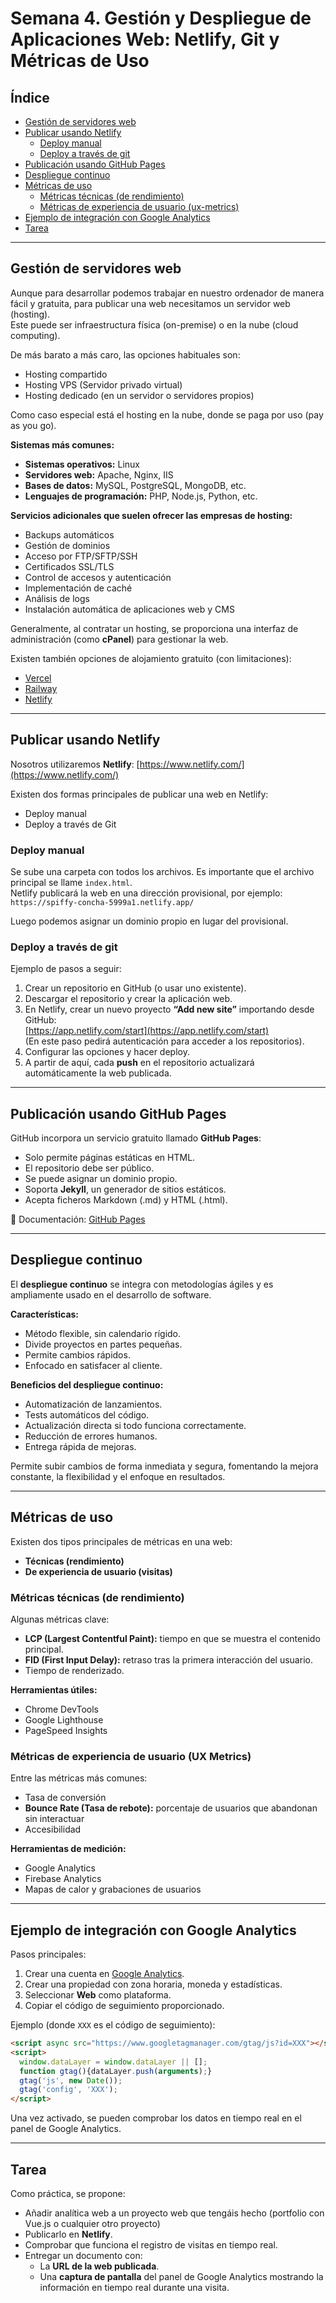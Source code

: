 # Semana 4. Gestión y Despliegue de Aplicaciones Web: Netlify, Git y Métricas de Uso

## Índice
- [Gestión de servidores web](#gestión-de-servidores-web)
- [Publicar usando Netlify](#publicar-usando-netlify)
  - [Deploy manual](#deploy-manual)
  - [Deploy a través de git](#deploy-a-través-de-git)
- [Publicación usando GitHub Pages](#publicación-usando-github-pages)
- [Despliegue continuo](#despliegue-continuo)
- [Métricas de uso](#métricas-de-uso)
  - [Métricas técnicas (de rendimiento)](#métricas-técnicas-de-rendimiento)
  - [Métricas de experiencia de usuario (ux-metrics)](#métricas-de-experiencia-de-usuario-ux-metrics)
- [Ejemplo de integración con Google Analytics](#ejemplo-de-integración-con-google-analytics)
- [Tarea](#tarea)

---

## Gestión de servidores web

Aunque para desarrollar podemos trabajar en nuestro ordenador de manera fácil y gratuita, para publicar una web necesitamos un servidor web (hosting).  
Este puede ser infraestructura física (on-premise) o en la nube (cloud computing).  

De más barato a más caro, las opciones habituales son:

- Hosting compartido  
- Hosting VPS (Servidor privado virtual)  
- Hosting dedicado (en un servidor o servidores propios)  

Como caso especial está el hosting en la nube, donde se paga por uso (pay as you go).  

**Sistemas más comunes:**
- **Sistemas operativos:** Linux  
- **Servidores web:** Apache, Nginx, IIS  
- **Bases de datos:** MySQL, PostgreSQL, MongoDB, etc.  
- **Lenguajes de programación:** PHP, Node.js, Python, etc.  

**Servicios adicionales que suelen ofrecer las empresas de hosting:**
- Backups automáticos  
- Gestión de dominios  
- Acceso por FTP/SFTP/SSH  
- Certificados SSL/TLS  
- Control de accesos y autenticación  
- Implementación de caché  
- Análisis de logs  
- Instalación automática de aplicaciones web y CMS  

Generalmente, al contratar un hosting, se proporciona una interfaz de administración (como **cPanel**) para gestionar la web.  

Existen también opciones de alojamiento gratuito (con limitaciones):  
- [Vercel](https://vercel.com/)  
- [Railway](https://railway.com/)  
- [Netlify](https://www.netlify.com/)  

---

## Publicar usando Netlify 

Nosotros utilizaremos **Netlify**: [https://www.netlify.com/](https://www.netlify.com/)

Existen dos formas principales de publicar una web en Netlify:  
- Deploy manual  
- Deploy a través de Git  

### Deploy manual

Se sube una carpeta con todos los archivos. Es importante que el archivo principal se llame `index.html`.  
Netlify publicará la web en una dirección provisional, por ejemplo:  
`https://spiffy-concha-5999a1.netlify.app/`  

Luego podemos asignar un dominio propio en lugar del provisional.  

### Deploy a través de git

Ejemplo de pasos a seguir:
1. Crear un repositorio en GitHub (o usar uno existente).  
2. Descargar el repositorio y crear la aplicación web.  
3. En Netlify, crear un nuevo proyecto **“Add new site”** importando desde GitHub:  
   [https://app.netlify.com/start](https://app.netlify.com/start)  
   (En este paso pedirá autenticación para acceder a los repositorios).  
4. Configurar las opciones y hacer deploy.  
5. A partir de aquí, cada **push** en el repositorio actualizará automáticamente la web publicada.  

---

## Publicación usando GitHub Pages

GitHub incorpora un servicio gratuito llamado **GitHub Pages**:

- Solo permite páginas estáticas en HTML.  
- El repositorio debe ser público.  
- Se puede asignar un dominio propio.  
- Soporta **Jekyll**, un generador de sitios estáticos.  
- Acepta ficheros Markdown (.md) y HTML (.html).  

📖 Documentación: [GitHub Pages](https://docs.github.com/en/pages)  

---

## Despliegue continuo

El **despliegue continuo** se integra con metodologías ágiles y es ampliamente usado en el desarrollo de software.  

**Características:**
- Método flexible, sin calendario rígido.  
- Divide proyectos en partes pequeñas.  
- Permite cambios rápidos.  
- Enfocado en satisfacer al cliente.  

**Beneficios del despliegue continuo:**
- Automatización de lanzamientos.  
- Tests automáticos del código.  
- Actualización directa si todo funciona correctamente.  
- Reducción de errores humanos.  
- Entrega rápida de mejoras.  

Permite subir cambios de forma inmediata y segura, fomentando la mejora constante, la flexibilidad y el enfoque en resultados.  

---

## Métricas de uso

Existen dos tipos principales de métricas en una web:  
- **Técnicas (rendimiento)**  
- **De experiencia de usuario (visitas)**  

### Métricas técnicas (de rendimiento)

Algunas métricas clave:  
- **LCP (Largest Contentful Paint):** tiempo en que se muestra el contenido principal.  
- **FID (First Input Delay):** retraso tras la primera interacción del usuario.  
- Tiempo de renderizado.  

**Herramientas útiles:**  
- Chrome DevTools  
- Google Lighthouse  
- PageSpeed Insights  

### Métricas de experiencia de usuario (UX Metrics)

Entre las métricas más comunes:  
- Tasa de conversión  
- **Bounce Rate (Tasa de rebote):** porcentaje de usuarios que abandonan sin interactuar  
- Accesibilidad  

**Herramientas de medición:**  
- Google Analytics  
- Firebase Analytics  
- Mapas de calor y grabaciones de usuarios  

---

## Ejemplo de integración con Google Analytics 

Pasos principales:  
1. Crear una cuenta en [Google Analytics](https://analytics.google.com/).  
2. Crear una propiedad con zona horaria, moneda y estadísticas.  
3. Seleccionar **Web** como plataforma.  
4. Copiar el código de seguimiento proporcionado.  

Ejemplo (donde `XXX` es el código de seguimiento):  

```html
<script async src="https://www.googletagmanager.com/gtag/js?id=XXX"></script>
<script>
  window.dataLayer = window.dataLayer || [];
  function gtag(){dataLayer.push(arguments);}
  gtag('js', new Date());
  gtag('config', 'XXX');
</script>
```

Una vez activado, se pueden comprobar los datos en tiempo real en el panel de Google Analytics.  

---

## Tarea

Como práctica, se propone:  
- Añadir analítica web a un proyecto web que tengáis hecho (portfolio con Vue.js o cualquier otro proyecto)
- Publicarlo en **Netlify**.  
- Comprobar que funciona el registro de visitas en tiempo real.  
- Entregar un documento con:  
  - La **URL de la web publicada**.  
  - Una **captura de pantalla** del panel de Google Analytics mostrando la información en tiempo real durante una visita.  
